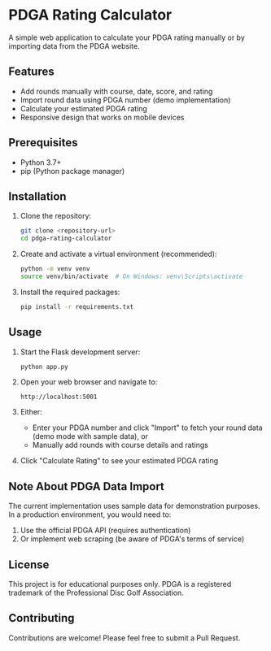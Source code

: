 # PDGA Rating Calculator

A simple web application to calculate your PDGA rating manually or by importing data from the PDGA website.

## Features

- Add rounds manually with course, date, score, and rating
- Import round data using PDGA number (demo implementation)
- Calculate your estimated PDGA rating
- Responsive design that works on mobile devices

## Prerequisites

- Python 3.7+
- pip (Python package manager)

## Installation

1. Clone the repository:
   ```bash
   git clone <repository-url>
   cd pdga-rating-calculator
   ```

2. Create and activate a virtual environment (recommended):
   ```bash
   python -m venv venv
   source venv/bin/activate  # On Windows: venv\Scripts\activate
   ```

3. Install the required packages:
   ```bash
   pip install -r requirements.txt
   ```

## Usage

1. Start the Flask development server:
   ```bash
   python app.py
   ```

2. Open your web browser and navigate to:
   ```
   http://localhost:5001
   ```

3. Either:
   - Enter your PDGA number and click "Import" to fetch your round data (demo mode with sample data), or
   - Manually add rounds with course details and ratings

4. Click "Calculate Rating" to see your estimated PDGA rating

## Note About PDGA Data Import

The current implementation uses sample data for demonstration purposes. In a production environment, you would need to:

1. Use the official PDGA API (requires authentication)
2. Or implement web scraping (be aware of PDGA's terms of service)

## License

This project is for educational purposes only. PDGA is a registered trademark of the Professional Disc Golf Association.

## Contributing

Contributions are welcome! Please feel free to submit a Pull Request.
